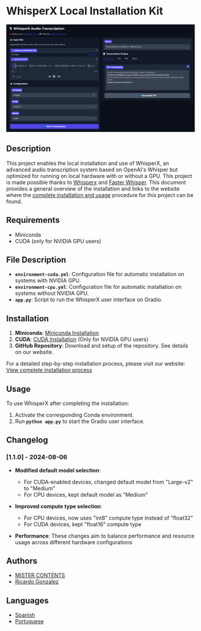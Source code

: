 # **WhisperX Local Installation Kit**

![Interface](docs/interface.png)

## **Description**

This project enables the local installation and use of WhisperX, an advanced audio transcription system based on OpenAI's Whisper but optimized for running on local hardware with or without a GPU. This project is made possible thanks to [Whisperx](https://github.com/m-bain/whisperX) and [Faster Whisper](https://github.com/SYSTRAN/faster-whisper). This document provides a general overview of the installation and links to the website where the [complete installation and usage](https://mistercontenidos.com/en/how-to-install-whisperx-locally) procedure for this project can be found.

## **Requirements**

- Miniconda
- CUDA (only for NVIDIA GPU users)

## **File Description**

- **`environment-cuda.yml`**: Configuration file for automatic installation on systems with NVIDIA GPU.
- **`environment-cpu.yml`**: Configuration file for automatic installation on systems without NVIDIA GPU.
- **`app.py`**: Script to run the WhisperX user interface on Gradio.

## **Installation**

1. **Miniconda**: [Miniconda Installation](https://docs.anaconda.com/free/miniconda/)
2. **CUDA**: [CUDA Installation](https://developer.nvidia.com/cuda-toolkit-archive) (Only for NVIDIA GPU users)
3. **GitHub Repository**: Download and setup of the repository. See details on our website.

For a detailed step-by-step installation process, please visit our website: [View complete installation process](https://mistercontenidos.com/en/how-to-install-whisperx-locally)

## **Usage**

To use WhisperX after completing the installation:

1. Activate the corresponding Conda environment.
2. Run **`python app.py`** to start the Gradio user interface.

## Changelog

### [1.1.0] - 2024-08-06

- **Modified default model selection**:
  - For CUDA-enabled devices, changed default model from "Large-v2" to "Medium"
  - For CPU devices, kept default model as "Medium"

- **Improved compute type selection**:
  - For CPU devices, now uses "int8" compute type instead of "float32"
  - For CUDA devices, kept "float16" compute type

- **Performance**: These changes aim to balance performance and resource usage across different hardware configurations

## **Authors**

- [MISTER CONTENTS](https://mistercontenidos.com/)
- [Ricardo Gonzalez](https://www.linkedin.com/in/pedrocuervomkt/)

## **Languages**

- [Spanish](docs/README_ES.md)
- [Portuguese](docs/README_PT.md)

